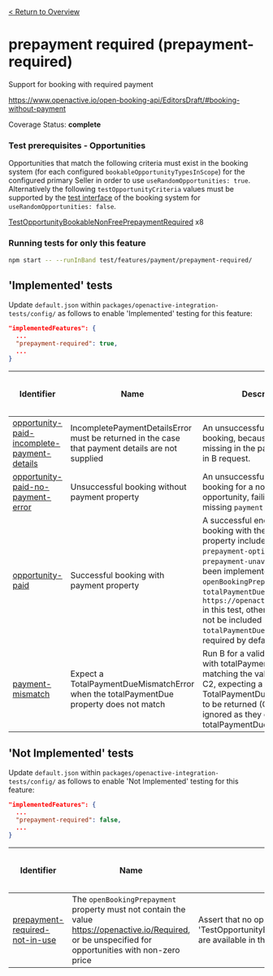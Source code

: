 [< Return to Overview](../../README.md)
# prepayment required (prepayment-required)

Support for booking with required payment


https://www.openactive.io/open-booking-api/EditorsDraft/#booking-without-payment

Coverage Status: **complete**
### Test prerequisites - Opportunities
Opportunities that match the following criteria must exist in the booking system (for each configured `bookableOpportunityTypesInScope`) for the configured primary Seller in order to use `useRandomOpportunities: true`. Alternatively the following `testOpportunityCriteria` values must be supported by the [test interface](https://openactive.io/test-interface/) of the booking system for `useRandomOpportunities: false`.

[TestOpportunityBookableNonFreePrepaymentRequired](https://openactive.io/test-interface#TestOpportunityBookableNonFreePrepaymentRequired) x8



### Running tests for only this feature

```bash
npm start -- --runInBand test/features/payment/prepayment-required/
```



## 'Implemented' tests

Update `default.json` within `packages/openactive-integration-tests/config/` as follows to enable 'Implemented' testing for this feature:

```json
"implementedFeatures": {
  ...
  "prepayment-required": true,
  ...
}
```

| Identifier | Name | Description | Prerequisites per Opportunity Type | Required Test Interface Actions |
|------------|------|-------------|---------------|-------------------|
| [opportunity-paid-incomplete-payment-details](./implemented/opportunity-paid-incomplete-payment-details-test.js) | IncompletePaymentDetailsError must be returned in the case that payment details are not supplied | An unsuccessful end to end booking, because identifier is missing in the payment property in B request. | [TestOpportunityBookableNonFreePrepaymentRequired](https://openactive.io/test-interface#TestOpportunityBookableNonFreePrepaymentRequired) x2 |  |
| [opportunity-paid-no-payment-error](./implemented/opportunity-paid-no-payment-error-test.js) | Unsuccessful booking without payment property | An unsuccessful end to end booking for a non-free opportunity, failing due to missing `payment` property. | [TestOpportunityBookableNonFreePrepaymentRequired](https://openactive.io/test-interface#TestOpportunityBookableNonFreePrepaymentRequired) x2 |  |
| [opportunity-paid](./implemented/opportunity-paid-test.js) | Successful booking with payment property | A successful end to end booking with the `payment` property included. If features `prepayment-optional` or `prepayment-unavailable` have been implemented then `openBookingPrepayment` in `totalPaymentDue` should be `https://openactive.io/Required` in this test, otherwise it should not be included in the `totalPaymentDue` (as it is required by default). | [TestOpportunityBookableNonFreePrepaymentRequired](https://openactive.io/test-interface#TestOpportunityBookableNonFreePrepaymentRequired) x2 |  |
| [payment-mismatch](./implemented/payment-mismatch-test.js) | Expect a TotalPaymentDueMismatchError when the totalPaymentDue property does not match | Run B for a valid opportunity, with totalPaymentDue not matching the value returned by C2, expecting a TotalPaymentDueMismatchError to be returned (C1 and C2 ignored as they do not have totalPaymentDue) | [TestOpportunityBookableNonFreePrepaymentRequired](https://openactive.io/test-interface#TestOpportunityBookableNonFreePrepaymentRequired) x2 |  |



## 'Not Implemented' tests


Update `default.json` within `packages/openactive-integration-tests/config/` as follows to enable 'Not Implemented' testing for this feature:

```json
"implementedFeatures": {
  ...
  "prepayment-required": false,
  ...
}
```

| Identifier | Name | Description | Prerequisites per Opportunity Type | Required Test Interface Actions |
|------------|------|-------------|---------------|-------------------|
| [prepayment-required-not-in-use](./not-implemented/prepayment-required-not-in-use-test.js) | The `openBookingPrepayment` property must not contain the value https://openactive.io/Required, or be unspecified for opportunities with non-zero price | Assert that no opportunities that match criteria 'TestOpportunityBookableNonFreePrepaymentRequired' are available in the opportunity feeds. |  |  |
